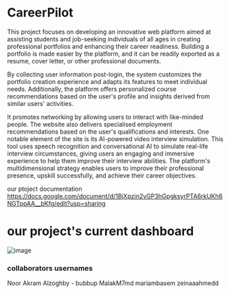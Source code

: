 # CareerPilot
This project focuses on developing an innovative web platform aimed at assisting students and job-seeking individuals of all ages in creating professional portfolios and enhancing their career readiness. Building a portfolio is made easier by the platform, and it can be readily exported as a resume, cover letter, or other professional documents.

By collecting user information post-login, the system customizes the portfolio creation experience and adapts its features to meet individual needs. Additionally, the platform offers personalized course recommendations based on the user's profile and insights derived from similar users' activities.

It promotes networking by allowing users to interact with like-minded people. The website also delivers specialised employment recommendations based on the user's qualifications and interests.
One notable element of the site is its AI-powered video interview simulation. This tool uses speech recognition and conversational AI to simulate real-life interview circumstances, giving users an engaging and immersive experience to help them improve their interview abilities. The platform's multidimensional strategy enables users to improve their professional presence, upskill successfully, and achieve their career objectives.


our ptoject documentation
https://docs.google.com/document/d/1BjXpzin2vGP3hGpgksyrPTA6rkUKh6NGTppAA__bKfg/edit?usp=sharing


# our project's current dashboard
![image](https://github.com/user-attachments/assets/7b6d6e5f-05f6-42a6-b7c3-df9751c24068)

### collaborators usernames
Noor Akram Alzoghby - bubbup
MalakM7md 
mariambasem
zeinaaahmedd


